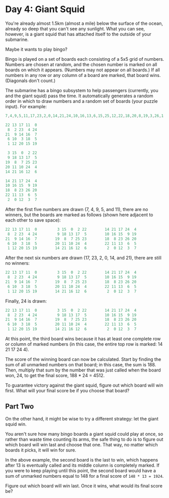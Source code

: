 # Day 4: Giant Squid

You're already almost 1.5km (almost a mile) below the surface of the ocean,
already so deep that you can't see any sunlight. What you can see, however,
is a giant squid that has attached itself to the outside of your submarine.

Maybe it wants to play bingo?

Bingo is played on a set of boards each consisting of a 5x5 grid of numbers.
Numbers are chosen at random, and the chosen number is marked on all boards
on which it appears. (Numbers may not appear on all boards.) If all numbers
in any row or any column of a board are marked, that board wins.
(Diagonals don't count.)

The submarine has a bingo subsystem to help passengers (currently, you and
the giant squid) pass the time. It automatically generates a random order
in which to draw numbers and a random set of boards (your puzzle input).
For example:

```scala
7,4,9,5,11,17,23,2,0,14,21,24,10,16,13,6,15,25,12,22,18,20,8,19,3,26,1

22 13 17 11  0
 8  2 23  4 24
21  9 14 16  7
 6 10  3 18  5
 1 12 20 15 19

 3 15  0  2 22
 9 18 13 17  5
19  8  7 25 23
20 11 10 24  4
14 21 16 12  6

14 21 17 24  4
10 16 15  9 19
18  8 23 26 20
22 11 13  6  5
 2  0 12  3  7
```

After the first five numbers are drawn (7, 4, 9, 5, and 11), there are no winners,
but the boards are marked as follows (shown here adjacent to each other to save space):

```scala
22 13 17 11  0         3 15  0  2 22        14 21 17 24  4
 8  2 23  4 24         9 18 13 17  5        10 16 15  9 19
21  9 14 16  7        19  8  7 25 23        18  8 23 26 20
 6 10  3 18  5        20 11 10 24  4        22 11 13  6  5
 1 12 20 15 19        14 21 16 12  6         2  0 12  3  7
```

After the next six numbers are drawn (17, 23, 2, 0, 14, and 21),
there are still no winners:

```scala
22 13 17 11  0         3 15  0  2 22        14 21 17 24  4
 8  2 23  4 24         9 18 13 17  5        10 16 15  9 19
21  9 14 16  7        19  8  7 25 23        18  8 23 26 20
 6 10  3 18  5        20 11 10 24  4        22 11 13  6  5
 1 12 20 15 19        14 21 16 12  6         2  0 12  3  7
```

Finally, 24 is drawn:

```scala
22 13 17 11  0         3 15  0  2 22        14 21 17 24  4
 8  2 23  4 24         9 18 13 17  5        10 16 15  9 19
21  9 14 16  7        19  8  7 25 23        18  8 23 26 20
 6 10  3 18  5        20 11 10 24  4        22 11 13  6  5
 1 12 20 15 19        14 21 16 12  6         2  0 12  3  7
```

At this point, the third board wins because it has at least one complete row
or column of marked numbers (in this case, the entire top row is marked: 14 21 17 24 4).

The score of the winning board can now be calculated. Start by finding the sum
of all unmarked numbers on that board; in this case, the sum is 188.
Then, multiply that sum by the number that was just called when the board won,
24, to get the final score, 188 * 24 = 4512.

To guarantee victory against the giant squid, figure out which board will win first.
What will your final score be if you choose that board?

## Part Two

On the other hand, it might be wise to try a different strategy: let the giant squid win.

You aren't sure how many bingo boards a giant squid could play at once,
so rather than waste time counting its arms, the safe thing to do is to figure
out which board will win last and choose that one. That way, no matter which
boards it picks, it will win for sure.

In the above example, the second board is the last to win, which happens after
13 is eventually called and its middle column is completely marked.
If you were to keep playing until this point, the second board would have a
sum of unmarked numbers equal to 148 for a final score of `148 * 13 = 1924`.

Figure out which board will win last. Once it wins, what would its final score be?
